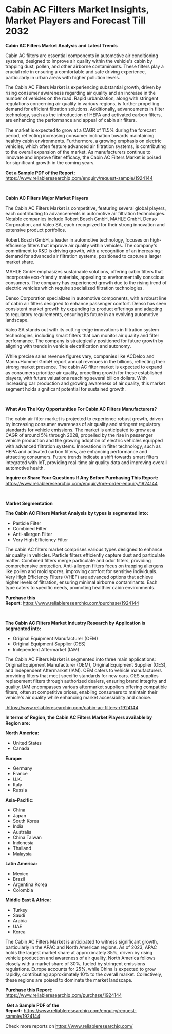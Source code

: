 <p><h1>Cabin AC Filters Market Insights, Market Players and Forecast Till 2032</h1></p><p><strong>Cabin AC Filters Market Analysis and Latest Trends</strong></p>
<p><p>Cabin AC filters are essential components in automotive air conditioning systems, designed to improve air quality within the vehicle's cabin by trapping dust, pollen, and other airborne contaminants. These filters play a crucial role in ensuring a comfortable and safe driving experience, particularly in urban areas with higher pollution levels.</p><p>The Cabin AC Filters Market is experiencing substantial growth, driven by rising consumer awareness regarding air quality and an increase in the number of vehicles on the road. Rapid urbanization, along with stringent regulations concerning air quality in various regions, is further propelling demand for efficient filtration solutions. Additionally, advancements in filter technology, such as the introduction of HEPA and activated carbon filters, are enhancing the performance and appeal of cabin air filters.</p><p>The market is expected to grow at a CAGR of 11.5% during the forecast period, reflecting increasing consumer inclination towards maintaining healthy cabin environments. Furthermore, a growing emphasis on electric vehicles, which often feature advanced air filtration systems, is contributing to the overall expansion of the market. As manufacturers continue to innovate and improve filter efficacy, the Cabin AC Filters Market is poised for significant growth in the coming years.</p></p>
<p><strong>Get a Sample PDF of the Report:&nbsp;</strong> <a href="https://www.reliableresearchiq.com/enquiry/request-sample/1924144?utm_campaign=1123&utm_medium=2&utm_source=Github&utm_content=ia&utm_term=14012025&utm_id=cabin-ac-filters">https://www.reliableresearchiq.com/enquiry/request-sample/1924144</a></p>
<p>&nbsp;</p>
<p><strong>Cabin AC Filters Major Market Players</strong></p>
<p><p>The Cabin AC Filters Market is competitive, featuring several global players, each contributing to advancements in automotive air filtration technologies. Notable companies include Robert Bosch GmbH, MAHLE GmbH, Denso Corporation, and Valeo SA, each recognized for their strong innovation and extensive product portfolios.</p><p>Robert Bosch GmbH, a leader in automotive technology, focuses on high-efficiency filters that improve air quality within vehicles. The company's commitment to R&D is driving growth, with a recognition of an increasing demand for advanced air filtration systems, positioned to capture a larger market share.</p><p>MAHLE GmbH emphasizes sustainable solutions, offering cabin filters that incorporate eco-friendly materials, appealing to environmentally conscious consumers. The company has experienced growth due to the rising trend of electric vehicles which require specialized filtration technologies.</p><p>Denso Corporation specializes in automotive components, with a robust line of cabin air filters designed to enhance passenger comfort. Denso has seen consistent market growth by expanding its product offerings and adapting to regulatory requirements, ensuring its future in an evolving automotive landscape.</p><p>Valeo SA stands out with its cutting-edge innovations in filtration system technologies, including smart filters that can monitor air quality and filter performance. The company is strategically positioned for future growth by aligning with trends in vehicle electrification and autonomy.</p><p>While precise sales revenue figures vary, companies like ACDelco and Mann+Hummel GmbH report annual revenues in the billions, reflecting their strong market presence. The cabin AC filter market is expected to expand as consumers prioritize air quality, propelling growth for these established players, with future valuations reaching several billion dollars. With increasing car production and growing awareness of air quality, this market segment holds significant potential for sustained growth.</p></p>
<p>&nbsp;</p>
<p><strong>What Are The Key Opportunities For Cabin AC Filters Manufacturers?</strong></p>
<p><p>The cabin air filter market is projected to experience robust growth, driven by increasing consumer awareness of air quality and stringent regulatory standards for vehicle emissions. The market is anticipated to grow at a CAGR of around 5% through 2028, propelled by the rise in passenger vehicle production and the growing adoption of electric vehicles equipped with advanced filtration systems. Innovations in filter technology, such as HEPA and activated carbon filters, are enhancing performance and attracting consumers. Future trends indicate a shift towards smart filters integrated with IoT, providing real-time air quality data and improving overall automotive health.</p></p>
<p><strong>Inquire or Share Your Questions If Any Before Purchasing This Report:</strong> <a href="https://www.reliableresearchiq.com/enquiry/pre-order-enquiry/1924144?utm_campaign=1123&utm_medium=2&utm_source=Github&utm_content=ia&utm_term=14012025&utm_id=cabin-ac-filters">https://www.reliableresearchiq.com/enquiry/pre-order-enquiry/1924144</a></p>
<p>&nbsp;</p>
<p><strong>Market Segmentation</strong></p>
<p><strong>The Cabin AC Filters Market Analysis by types is segmented into:</strong></p>
<p><ul><li>Particle Filter</li><li>Combined Filter</li><li>Anti-allergen Filter</li><li>Very High Efficiency Filter</li></ul></p>
<p><p>The cabin AC filters market comprises various types designed to enhance air quality in vehicles. Particle filters efficiently capture dust and particulate matter. Combined filters merge particulate and odor filters, providing comprehensive protection. Anti-allergen filters focus on trapping allergens like pollen and mold spores, improving comfort for sensitive individuals. Very High Efficiency Filters (VHEF) are advanced options that achieve higher levels of filtration, ensuring minimal airborne contaminants. Each type caters to specific needs, promoting healthier cabin environments.</p></p>
<p><strong>Purchase this Report:&nbsp;</strong><a href="https://www.reliableresearchiq.com/purchase/1924144?utm_campaign=1123&utm_medium=2&utm_source=Github&utm_content=ia&utm_term=14012025&utm_id=cabin-ac-filters">https://www.reliableresearchiq.com/purchase/1924144</a></p>
<p>&nbsp;</p>
<p><strong>The Cabin AC Filters Market Industry Research by Application is segmented into:</strong></p>
<p><ul><li>Original Equipment Manufacturer (OEM)</li><li>Original Equipment Supplier (OES)</li><li>Independent Aftermarket (IAM)</li></ul></p>
<p><p>The Cabin AC Filters Market is segmented into three main applications: Original Equipment Manufacturer (OEM), Original Equipment Supplier (OES), and Independent Aftermarket (IAM). OEM caters to vehicle manufacturers providing filters that meet specific standards for new cars. OES supplies replacement filters through authorized dealers, ensuring brand integrity and quality. IAM encompasses various aftermarket suppliers offering compatible filters, often at competitive prices, enabling consumers to maintain their vehicle's air quality while enhancing market accessibility and choice.</p></p>
<p><a href="https://www.reliableresearchiq.com/cabin-ac-filters-r1924144?utm_campaign=1123&utm_medium=2&utm_source=Github&utm_content=ia&utm_term=14012025&utm_id=cabin-ac-filters">&nbsp;https://www.reliableresearchiq.com/cabin-ac-filters-r1924144</a></p>
<p><strong>In terms of Region, the Cabin AC Filters Market Players available by Region are:</strong></p>
<p>
    <p> <strong> North America: </strong>
        <ul>
            <li>United States</li>
            <li>Canada</li>
        </ul>
        </p> 
    <p> <strong> Europe: </strong>
        <ul>
            <li>Germany</li>
            <li>France</li>
            <li>U.K.</li>
            <li>Italy</li>
            <li>Russia</li>
        </ul>
        </p> 
    <p> <strong> Asia-Pacific: </strong>
        <ul>
            <li>China</li>
            <li>Japan</li>
            <li>South Korea</li>
            <li>India</li>
            <li>Australia</li>
            <li>China Taiwan</li>
            <li>Indonesia</li>
            <li>Thailand</li>
            <li>Malaysia</li>
        </ul>
        </p> 
    <p> <strong> Latin America: </strong>
        <ul>
            <li>Mexico</li>
            <li>Brazil</li>
            <li>Argentina Korea</li>
            <li>Colombia</li>
        </ul>
        </p> 
    <p> <strong> Middle East & Africa: </strong>
        <ul>
            <li>Turkey</li>
            <li>Saudi</li>
            <li>Arabia</li>
            <li>UAE</li>
            <li>Korea</li>
        </ul>
    </p>
    </p>
<p><p>The Cabin AC Filters Market is anticipated to witness significant growth, particularly in the APAC and North American regions. As of 2023, APAC holds the largest market share at approximately 35%, driven by rising vehicle production and awareness of air quality. North America follows closely with a market share of 30%, fueled by stringent emissions regulations. Europe accounts for 25%, while China is expected to grow rapidly, contributing approximately 10% to the overall market. Collectively, these regions are poised to dominate the market landscape.</p></p>
<p><strong>Purchase this Report: </strong><a href="https://www.reliableresearchiq.com/purchase/1924144?utm_campaign=1123&utm_medium=2&utm_source=Github&utm_content=ia&utm_term=14012025&utm_id=cabin-ac-filters">https://www.reliableresearchiq.com/purchase/1924144</a></p>
<p>&nbsp;<strong>Get a Sample PDF of the Report:&nbsp;&nbsp;</strong><a href="https://www.reliableresearchiq.com/enquiry/request-sample/1924144?utm_campaign=1123&utm_medium=2&utm_source=Github&utm_content=ia&utm_term=14012025&utm_id=cabin-ac-filters">https://www.reliableresearchiq.com/enquiry/request-sample/1924144</a></p>
<p><strong></strong></p>
<p>Check more reports on <a href="https://www.reliableresearchiq.com/?utm_campaign=1123&utm_medium=2&utm_source=Github&utm_content=ia&utm_term=14012025&utm_id=cabin-ac-filters">https://www.reliableresearchiq.com/</a></p>